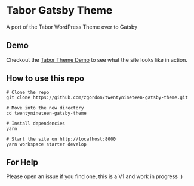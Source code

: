 # Tabor Gatsby Theme
A port of the Tabor WordPress Theme over to Gatsby

## Demo
Checkout the [Tabor Theme Demo](https://tabor-gatsby-theme.netlify.com/) to see what the site looks like in action.

## How to use this repo

```
# Clone the repo
git clone https://github.com/zgordon/twentynineteen-gatsby-theme.git

# Move into the new directory
cd twentynineteen-gatsby-theme

# Install dependencies
yarn

# Start the site on http://localhost:8000
yarn workspace starter develop
```

## For Help
Please open an issue if you find one, this is a V1 and work in progress :)
